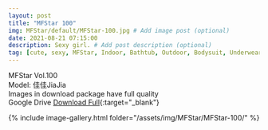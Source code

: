 ```yaml
---
layout: post
title: "MFStar 100"
img: MFStar/default/MFStar-100.jpg # Add image post (optional)
date: 2021-08-21 07:15:00
description: Sexy girl. # Add post description (optional)
tag: [cute, sexy, MFStar, Indoor, Bathtub, Outdoor, Bodysuit, Underwear, Cosplay, Big Tits, Tattoo, CHINAGIRLS]
---
```

MFStar Vol.100  
Model: 佳佳JiaJia   
Images in download package have full quality                    
Google Drive [Download Full](https://ouo.io/GT2MJn){:target="_blank"}

{% include image-gallery.html folder="/assets/img/MFStar/MFStar-100/" %}
